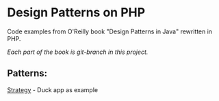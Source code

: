 # Design Patterns on PHP

Code examples from O'Reilly book "Design Patterns in Java" rewritten in PHP.

*Each part of the book is git-branch in this project.*

## Patterns:
[Strategy](../../tree/strategy) - Duck app as example